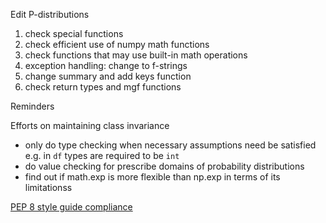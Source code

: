 Edit P-distributions
1. check special functions
2. check efficient use of numpy math functions
3. check functions that may use built-in math operations
4. exception handling: change to f-strings
5. change summary and add keys function
6. check return types and mgf functions

Reminders

Efforts on maintaining class invariance
-  only do type checking when necessary assumptions need be satisfied e.g. in `df` types are required to be `int`
-  do value checking for prescribe domains of probability distributions
- find out if math.exp is more flexible than np.exp in terms of its limitationss

[PEP 8 style guide compliance](https://www.python.org/dev/peps/pep-0008/)

